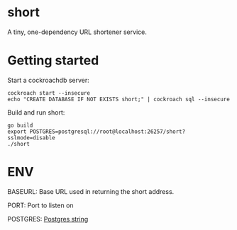 
# short

A tiny, one-dependency URL shortener service. 

# Getting started

Start a cockroachdb server:

```
cockroach start --insecure
echo "CREATE DATABASE IF NOT EXISTS short;" | cockroach sql --insecure
```

Build and run short:

```
go build
export POSTGRES=postgresql://root@localhost:26257/short?sslmode=disable
./short
```

# ENV

BASEURL: Base URL used in returning the short address.

PORT: Port to listen on

POSTGRES: [Postgres string](https://godoc.org/github.com/lib/pq#hdr-Connection_String_Parameters)
